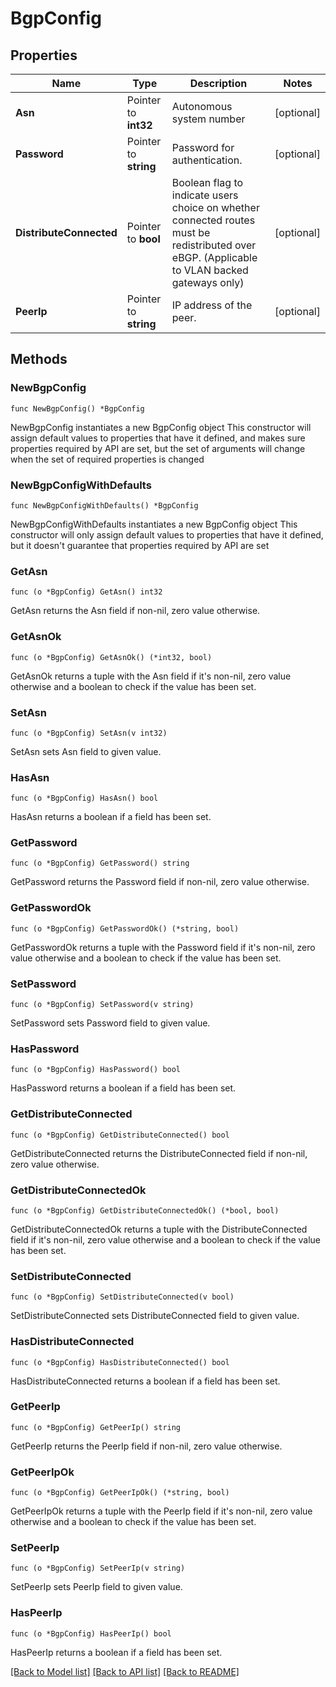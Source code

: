# BgpConfig

## Properties

Name | Type | Description | Notes
------------ | ------------- | ------------- | -------------
**Asn** | Pointer to **int32** | Autonomous system number | [optional] 
**Password** | Pointer to **string** | Password for authentication. | [optional] 
**DistributeConnected** | Pointer to **bool** | Boolean flag to indicate users choice on whether connected routes must be redistributed over eBGP. (Applicable to VLAN backed gateways only)  | [optional] 
**PeerIp** | Pointer to **string** | IP address of the peer. | [optional] 

## Methods

### NewBgpConfig

`func NewBgpConfig() *BgpConfig`

NewBgpConfig instantiates a new BgpConfig object
This constructor will assign default values to properties that have it defined,
and makes sure properties required by API are set, but the set of arguments
will change when the set of required properties is changed

### NewBgpConfigWithDefaults

`func NewBgpConfigWithDefaults() *BgpConfig`

NewBgpConfigWithDefaults instantiates a new BgpConfig object
This constructor will only assign default values to properties that have it defined,
but it doesn't guarantee that properties required by API are set

### GetAsn

`func (o *BgpConfig) GetAsn() int32`

GetAsn returns the Asn field if non-nil, zero value otherwise.

### GetAsnOk

`func (o *BgpConfig) GetAsnOk() (*int32, bool)`

GetAsnOk returns a tuple with the Asn field if it's non-nil, zero value otherwise
and a boolean to check if the value has been set.

### SetAsn

`func (o *BgpConfig) SetAsn(v int32)`

SetAsn sets Asn field to given value.

### HasAsn

`func (o *BgpConfig) HasAsn() bool`

HasAsn returns a boolean if a field has been set.

### GetPassword

`func (o *BgpConfig) GetPassword() string`

GetPassword returns the Password field if non-nil, zero value otherwise.

### GetPasswordOk

`func (o *BgpConfig) GetPasswordOk() (*string, bool)`

GetPasswordOk returns a tuple with the Password field if it's non-nil, zero value otherwise
and a boolean to check if the value has been set.

### SetPassword

`func (o *BgpConfig) SetPassword(v string)`

SetPassword sets Password field to given value.

### HasPassword

`func (o *BgpConfig) HasPassword() bool`

HasPassword returns a boolean if a field has been set.

### GetDistributeConnected

`func (o *BgpConfig) GetDistributeConnected() bool`

GetDistributeConnected returns the DistributeConnected field if non-nil, zero value otherwise.

### GetDistributeConnectedOk

`func (o *BgpConfig) GetDistributeConnectedOk() (*bool, bool)`

GetDistributeConnectedOk returns a tuple with the DistributeConnected field if it's non-nil, zero value otherwise
and a boolean to check if the value has been set.

### SetDistributeConnected

`func (o *BgpConfig) SetDistributeConnected(v bool)`

SetDistributeConnected sets DistributeConnected field to given value.

### HasDistributeConnected

`func (o *BgpConfig) HasDistributeConnected() bool`

HasDistributeConnected returns a boolean if a field has been set.

### GetPeerIp

`func (o *BgpConfig) GetPeerIp() string`

GetPeerIp returns the PeerIp field if non-nil, zero value otherwise.

### GetPeerIpOk

`func (o *BgpConfig) GetPeerIpOk() (*string, bool)`

GetPeerIpOk returns a tuple with the PeerIp field if it's non-nil, zero value otherwise
and a boolean to check if the value has been set.

### SetPeerIp

`func (o *BgpConfig) SetPeerIp(v string)`

SetPeerIp sets PeerIp field to given value.

### HasPeerIp

`func (o *BgpConfig) HasPeerIp() bool`

HasPeerIp returns a boolean if a field has been set.


[[Back to Model list]](../README.md#documentation-for-models) [[Back to API list]](../README.md#documentation-for-api-endpoints) [[Back to README]](../README.md)


